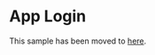 # App Login

This sample has been moved to [here](https://github.com/pnp/powerplatform-samples/tree/main/samples/app-login).

